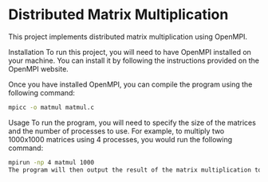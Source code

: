 # Distributed Matrix Multiplication
This project implements distributed matrix multiplication using OpenMPI.

Installation
To run this project, you will need to have OpenMPI installed on your machine. You can install it by following the instructions provided on the OpenMPI website.

Once you have installed OpenMPI, you can compile the program using the following command:

```bash
mpicc -o matmul matmul.c
```

Usage
To run the program, you will need to specify the size of the matrices and the number of processes to use. For example, to multiply two 1000x1000 matrices using 4 processes, you would run the following command:

```bash
mpirun -np 4 matmul 1000
The program will then output the result of the matrix multiplication to the console.
```
